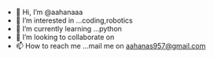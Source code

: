 - 👋 Hi, I’m @aahanaaa
- 👀 I’m interested in ...coding,robotics
- 🌱 I’m currently learning ...python
- 💞️ I’m looking to collaborate on 
- 📫 How to reach me ...mail me on aahanas957@gmail.com

<!---
aahanaaa/aahanaaa is a ✨ special ✨ repository because its `README.md` (this file) appears on your GitHub profile.
You can click the Preview link to take a look at your changes.
--->

